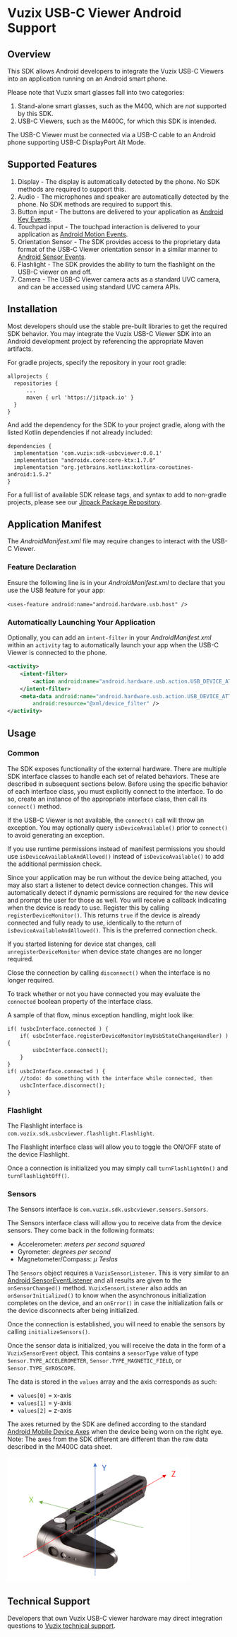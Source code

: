 # Vuzix USB-C Viewer Android Support
## Overview
This SDK allows Android developers to integrate the Vuzix USB-C Viewers into an application running on an Android smart phone.

Please note that Vuzix smart glasses fall into two categories:
1. Stand-alone smart glasses, such as the M400, which are *not* supported by this SDK.
2. USB-C Viewers, such as the M400C, for which this SDK is intended.

The USB-C Viewer must be connected via a USB-C cable to an Android phone supporting USB-C DisplayPort Alt Mode.

## Supported Features
1. Display - The display is automatically detected by the phone. No SDK methods are required to support this.
2. Audio - The microphones and speaker are automatically detected by the phone. No SDK methods are required to support this.
3. Button input - The buttons are delivered to your application as
[Android Key Events](https://developer.android.com/reference/android/view/KeyEvent).
4. Touchpad input - The touchpad interaction is delivered to your application as
[Android Motion Events](https://developer.android.com/reference/android/view/MotionEvent).
5. Orientation Sensor - The SDK provides access to the proprietary data format of the USB-C Viewer orientation sensor in a
similar manner to [Android Sensor Events](https://developer.android.com/reference/android/hardware/SensorEvent).
6. Flashlight - The SDK provides the ability to turn the flashlight on the USB-C viewer on and off.
7. Camera - The USB-C Viewer camera acts as a standard UVC camera, and can be accessed using standard UVC camera APIs.

## Installation
Most developers should use the stable pre-built libraries to get the required SDK behavior. You may integrate the Vuzix USB-C
Viewer SDK into an Android development project by referencing the appropriate Maven artifacts.

For gradle projects, specify the repository in your root gradle:

```
allprojects {
  repositories {
	  ...
	  maven { url 'https://jitpack.io' }
  }
}
```

And add the dependency for the SDK to your project gradle, along with the listed Kotlin
dependencies if not already included:

```
dependencies {
  implementation 'com.vuzix:sdk-usbcviewer:0.0.1'
  implementation "androidx.core:core-ktx:1.7.0"
  implementation "org.jetbrains.kotlinx:kotlinx-coroutines-android:1.5.2"
}
```

For a full list of available SDK release tags, and syntax to add to non-gradle projects, please see our
[Jitpack Package Repository](https://jitpack.io/#com.vuzix/sdk-usbcviewer).

## Application Manifest
The *AndroidManifest.xml* file may require changes to interact with the USB-C Viewer.

### Feature Declaration
Ensure the following line is in your *AndroidManifest.xml* to declare that you use the USB feature for your app:

`<uses-feature android:name="android.hardware.usb.host" />`

### Automatically Launching Your Application

Optionally, you can add an `intent-filter` in your *AndroidManifest.xml* within an `activity` tag to automatically launch your app when the
USB-C Viewer is connected to the phone.

```xml
<activity>
    <intent-filter>
        <action android:name="android.hardware.usb.action.USB_DEVICE_ATTACHED" />
    </intent-filter>
    <meta-data android:name="android.hardware.usb.action.USB_DEVICE_ATTACHED"
        android:resource="@xml/device_filter" />
</activity>
```

## Usage

### Common
The SDK exposes functionality of the external hardware. There are multiple SDK interface classes to handle each set of related behaviors. These are
described in subsequent sections below. Before using the specific behavior of each interface class, you must explicitly connect to the interface. To
do so, create an instance of the appropriate interface class, then call its `connect()` method.

If the USB-C Viewer is not available, the `connect()` call will throw an exception.  You may optionally query `isDeviceAvailable()` prior
to `connect()` to avoid generating an exception.

If you use runtime permissions instead of manifest permissions you should use `isDeviceAvailableAndAllowed()`
instead of `isDeviceAvailable()` to add the additional permission check.

Since your application may be run without the device being attached, you may also start a listener to
detect device connection changes.  This will automatically detect if dynamic permissions are required
for the new device and prompt the user for those as well. You will receive a callback indicating when
the device is ready to use. Register this by calling `registerDeviceMonitor()`. This returns `true`
if the device is already connected and fully ready to use, identically to the return of
`isDeviceAvailableAndAllowed()`. This is the preferred connection check.

If you started listening for device stat changes, call `unregisterDeviceMonitor` when device state
changes are no longer required.

Close the connection by calling `disconnect()` when the interface is no longer required.

To track whether or not you have connected you may evaluate the `connected` boolean property of the interface class.

A sample of that flow, minus exception handling, might look like:

```
if( !usbcInterface.connected ) {
	if( usbcInterface.registerDeviceMonitor(myUsbStateChangeHandler) ) {
		usbcInterface.connect();
	}
}
if( usbcInterface.connected ) {
	//todo: do something with the interface while connected, then
	usbcInterface.disconnect();
}
```

### Flashlight
The Flashlight interface is `com.vuzix.sdk.usbcviewer.flashlight.Flashlight`.

The Flashlight interface class will allow you to toggle the ON/OFF state of the device Flashlight.

Once a connection is initialized you may simply call `turnFlashlightOn()` and `turnFlashlightOff()`.

### Sensors
The Sensors interface is `com.vuzix.sdk.usbcviewer.sensors.Sensors`.

The Sensors interface class will allow you to receive data from the device sensors. They come back in the following formats:

* Accelerometer: *meters per second squared*
* Gyrometer: *degrees per second*
* Magnetometer/Compass: *µ Teslas*

The `Sensors` object requires a `VuzixSensorListener`. This is very similar to an
[Android SensorEventListener](https://developer.android.com/reference/android/hardware/SensorEventListener) and all results are given to
the `onSensorChanged()` method. `VuzixSensorListener` also adds an `onSensorInitialized()` to know when the asynchronous initialization completes on the
device, and an `onError()` in case the initialization fails or the device disconnects after being initialized.

Once the connection is established, you will need to enable the sensors by calling `initializeSensors()`.

Once the sensor data is initialized, you will receive the data in the form of a `VuzixSensorEvent` object. This contains a `sensorType`
value of type `Sensor.TYPE_ACCELEROMETER`, `Sensor.TYPE_MAGNETIC_FIELD`, or `Sensor.TYPE_GYROSCOPE`.

The data is stored in the `values` array and the axis corresponds as such:
* `values[0]` = x-axis
* `values[1]` = y-axis
* `values[2]` = z-axis

The axes returned by the SDK are defined according to the standard [Android Mobile Device Axes](https://source.android.com/devices/sensors/sensor-types)
when the device being worn on the right eye. Note: The axes from the SDK different are different than the raw data described in the M400C data sheet.

![M400-C Sensor Orientation](docs/M400C-Android_Sensors.png)

## Technical Support
Developers that own Vuzix USB-C viewer hardware may direct integration questions to
[Vuzix technical support](https://www.vuzix.com/pages/contact-technical-support).
